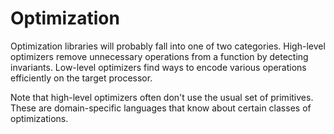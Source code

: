 # Optimization

Optimization libraries will probably fall into one of two categories. High-level optimizers remove unnecessary operations from a function by detecting invariants. Low-level optimizers find
ways to encode various operations efficiently on the target processor.

Note that high-level optimizers often don't use the usual set of primitives. These are domain-specific languages that know about certain classes of optimizations.